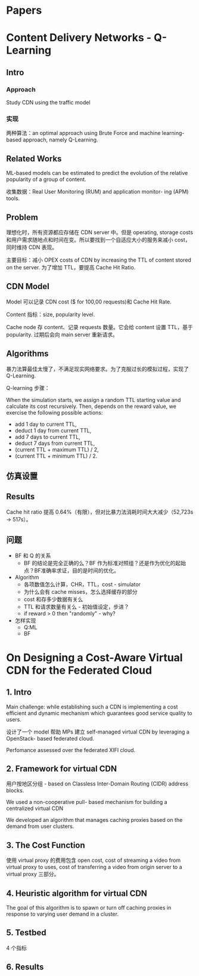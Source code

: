 # Papers

# Content Delivery Networks - Q-Learning

## Intro

### Approach

Study CDN using the traffic model

### 实现

两种算法：an optimal approach using Brute Force and machine learning-based approach, namely Q-Learning.

## Related Works

ML-based models can be estimated to predict the evolution of the relative popularity of a group of content.

收集数据：Real User Monitoring (RUM) and application monitor- ing (APM) tools.

## Problem

理想化时，所有资源都应存储在 CDN server 中。但是 operating, storage costs 和用户需求随地点和时间在变。所以要找到一个自适应大小的服务来减小 cost，同时维持 CDN 表现。

主要目标：减小 OPEX costs of CDN by increasing the TTL of content stored on the server. 为了增加 TTL，要提高 Cache Hit Ratio.

## CDN Model

Model 可以记录 CDN cost ($ for 100,00 requests)和 Cache Hit Rate.

Content 指标：size, popularity level.

Cache node 存 content、记录 requests 数量。它会给 content 设置 TTL，基于 popularity. 过期后会向 main server 重新请求。

## Algorithms

暴力法算最佳太慢了，不满足现实网络要求。为了克服过长的模拟过程，实现了 Q-Learning.

Q-learning 步骤：

When the simulation starts, we assign a random TTL starting value and calculate its cost recursively. Then, depends on the reward value, we exercise the following possible actions:

- add 1 day to current TTL,
- deduct 1 day from current TTL,
- add 7 days to current TTL,
- deduct 7 days from current TTL,
- (current TTL + maximum TTL) / 2,
- (current TTL + minimum TTL) / 2.

## 仿真设置

## Results

Cache hit ratio 提高 0.64%（有限），但对比暴力法消耗时间大大减少（52,723s → 517s）。

## 问题

- BF 和 Q 的关系
  - BF 的结论是完全正确的么？BF 作为标准对照组？还是作为优化的起始点？BF准确率求证，目的是时间的优化。
- Algorithm
  - 各项数值怎么计算，CHR，TTL，cost - simulator
  - 为什么会有 cache misses，怎么选择缓存的部分
  - cost 和存多少数据有关么
  - TTL 和请求数量有关么 - 初始值设定，步进？
  - if reward > 0 then "randomly" - why?
- 怎样实现
  - Q:ML
  - BF

# On Designing a Cost-Aware Virtual CDN for the Federated Cloud

## 1. Intro

Main challenge: while establishing such a CDN is implementing a cost efficient and dynamic mechanism which guarantees good service quality to users.

设计了一个 model 帮助 MPs 建立 self-managed virtual CDN by leveraging a OpenStack- based federated cloud.

Perfomance assessed over the federated XIFI cloud.

## 2. Framework for virtual CDN

用户按地区分组 - based on Classless Inter-Domain Routing (CIDR) address blocks.

We used a non-cooperative pull- based mechanism for building a centralized virtual CDN

We developed an algorithm that manages caching proxies based on the demand from user clusters.

## 3. The Cost Function

使用 virtual proxy 的费用包含 open cost, cost of streaming a video from virtual proxy to uses, cost of transferring a video from origin server to a virtual proxy 三部分。

## 4. Heuristic algorithm for virtual CDN

The goal of this algorithm is to spawn or turn off caching proxies in response to varying user demand in a cluster.

## 5. Testbed

4 个指标

## 6. Results
